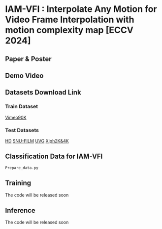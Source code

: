# IAM-VFI : Interpolate Any Motion for Video Frame Interpolation with motion complexity map [ECCV 2024]


## Paper & Poster

## Demo Video

## Datasets Download Link

### Train Dataset
[Vimeo90K](http://toflow.csail.mit.edu/)
### Test Datasets
[HD](https://github.com/baowenbo/MEMC-Net?tab=readme-ov-file)
[SNU-FILM](https://myungsub.github.io/CAIN/)
[UVG](https://ultravideo.fi/#testsequences)
[Xiph2K&4K](https://github.com/sniklaus/softmax-splatting/blob/master/benchmark_xiph.py)

## Classification Data for IAM-VFI
```
Prepare_data.py
```

## Training
The code will be released soon
## Inference
The code will be released soon
